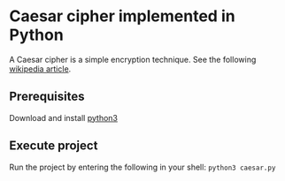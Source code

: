 # Caesar cipher implemented in Python

A Caesar cipher is a simple encryption technique. See the following [wikipedia article](https://en.wikipedia.org/wiki/Caesar_cipher).

## Prerequisites

Download and install [python3](https://www.python.org/downloads/)

## Execute project

Run the project by entering the following in your shell: `python3 caesar.py`
